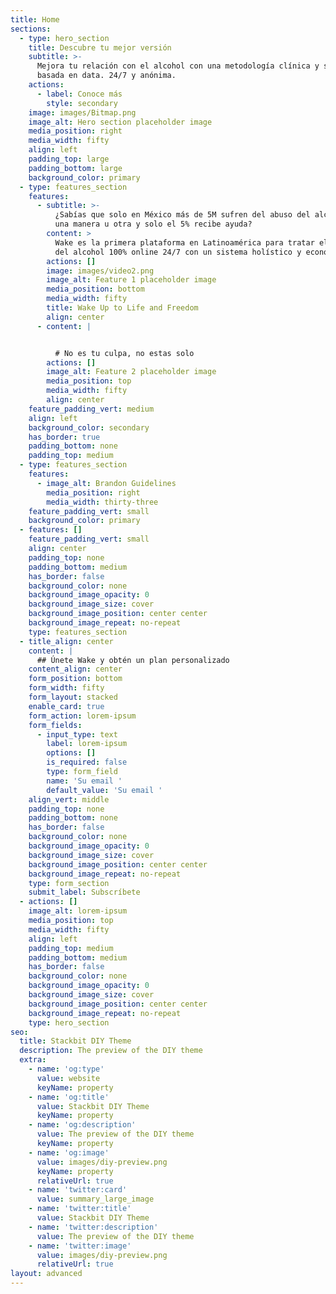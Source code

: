 ```yaml
---
title: Home
sections:
  - type: hero_section
    title: Descubre tu mejor versión
    subtitle: >-
      Mejora tu relación con el alcohol con una metodología clínica y subclínica
      basada en data. 24/7 y anónima.
    actions:
      - label: Conoce más
        style: secondary
    image: images/Bitmap.png
    image_alt: Hero section placeholder image
    media_position: right
    media_width: fifty
    align: left
    padding_top: large
    padding_bottom: large
    background_color: primary
  - type: features_section
    features:
      - subtitle: >-
          ¿Sabías que solo en México más de 5M sufren del abuso del alcohol de
          una manera u otra y solo el 5% recibe ayuda?
        content: >
          Wake es la primera plataforma en Latinoamérica para tratar el abuso
          del alcohol 100% online 24/7 con un sistema holístico y económico.
        actions: []
        image: images/video2.png
        image_alt: Feature 1 placeholder image
        media_position: bottom
        media_width: fifty
        title: Wake Up to Life and Freedom
        align: center
      - content: |


          # No es tu culpa, no estas solo
        actions: []
        image_alt: Feature 2 placeholder image
        media_position: top
        media_width: fifty
        align: center
    feature_padding_vert: medium
    align: left
    background_color: secondary
    has_border: true
    padding_bottom: none
    padding_top: medium
  - type: features_section
    features:
      - image_alt: Brandon Guidelines
        media_position: right
        media_width: thirty-three
    feature_padding_vert: small
    background_color: primary
  - features: []
    feature_padding_vert: small
    align: center
    padding_top: none
    padding_bottom: medium
    has_border: false
    background_color: none
    background_image_opacity: 0
    background_image_size: cover
    background_image_position: center center
    background_image_repeat: no-repeat
    type: features_section
  - title_align: center
    content: |
      ## Únete Wake y obtén un plan personalizado
    content_align: center
    form_position: bottom
    form_width: fifty
    form_layout: stacked
    enable_card: true
    form_action: lorem-ipsum
    form_fields:
      - input_type: text
        label: lorem-ipsum
        options: []
        is_required: false
        type: form_field
        name: 'Su email '
        default_value: 'Su email '
    align_vert: middle
    padding_top: none
    padding_bottom: none
    has_border: false
    background_color: none
    background_image_opacity: 0
    background_image_size: cover
    background_image_position: center center
    background_image_repeat: no-repeat
    type: form_section
    submit_label: Subscríbete
  - actions: []
    image_alt: lorem-ipsum
    media_position: top
    media_width: fifty
    align: left
    padding_top: medium
    padding_bottom: medium
    has_border: false
    background_color: none
    background_image_opacity: 0
    background_image_size: cover
    background_image_position: center center
    background_image_repeat: no-repeat
    type: hero_section
seo:
  title: Stackbit DIY Theme
  description: The preview of the DIY theme
  extra:
    - name: 'og:type'
      value: website
      keyName: property
    - name: 'og:title'
      value: Stackbit DIY Theme
      keyName: property
    - name: 'og:description'
      value: The preview of the DIY theme
      keyName: property
    - name: 'og:image'
      value: images/diy-preview.png
      keyName: property
      relativeUrl: true
    - name: 'twitter:card'
      value: summary_large_image
    - name: 'twitter:title'
      value: Stackbit DIY Theme
    - name: 'twitter:description'
      value: The preview of the DIY theme
    - name: 'twitter:image'
      value: images/diy-preview.png
      relativeUrl: true
layout: advanced
---
```


